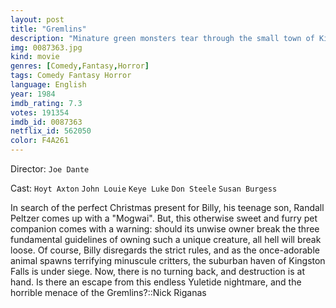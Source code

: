 ```yaml
---
layout: post
title: "Gremlins"
description: "Minature green monsters tear through the small town of Kingston Falls. Hijinks ensue as a mild-mannered bank teller releases these hideous loonies after gaining a new pet and violating two of three simple rules: No water (violated), no food after midnight (violated), and no bright light. Hilarious mayhem and destruction in a town straight out of Norman Rockwell. So, when your washing machine blows up or your TV goes on the fritz, before you call the repair man, turn on all the lights and look under all the beds. 'Cause you never .."
img: 0087363.jpg
kind: movie
genres: [Comedy,Fantasy,Horror]
tags: Comedy Fantasy Horror 
language: English
year: 1984
imdb_rating: 7.3
votes: 191354
imdb_id: 0087363
netflix_id: 562050
color: F4A261
---
```

Director: `Joe Dante`  

Cast: `Hoyt Axton` `John Louie` `Keye Luke` `Don Steele` `Susan Burgess` 

In search of the perfect Christmas present for Billy, his teenage son, Randall Peltzer comes up with a "Mogwai". But, this otherwise sweet and furry pet companion comes with a warning: should its unwise owner break the three fundamental guidelines of owning such a unique creature, all hell will break loose. Of course, Billy disregards the strict rules, and as the once-adorable animal spawns terrifying minuscule critters, the suburban haven of Kingston Falls is under siege. Now, there is no turning back, and destruction is at hand. Is there an escape from this endless Yuletide nightmare, and the horrible menace of the Gremlins?::Nick Riganas